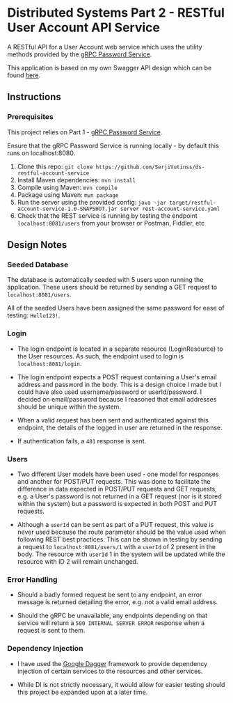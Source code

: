 # Distributed Systems Part 2 - RESTful User Account API Service

A RESTful API for a User Account web service which uses the utility methods provided by the [gRPC Password Service](https://github.com/SerjiVutinss/gRPC-password-service-DS2019).

This application is based on my own Swagger API design which can be found [here](https://app.swaggerhub.com/apis/SerjiVutinssGit/Users/1).

## Instructions

### Prerequisites

This project relies on Part 1 - [gRPC Password Service](https://github.com/SerjiVutinss/gRPC-password-service-DS2019).  

Ensure that the gRPC Password Service is running locally - by default this runs on localhost:8080.

1. Clone this repo: `git clone https://github.com/SerjiVutinss/ds-restful-account-service`
2. Install Maven dependencies: `mvn install`
3. Compile using Maven: `mvn compile `
4. Package using Maven: `mvn package`
5. Run the server using the provided config: `java -jar target/restful-account-service-1.0-SNAPSHOT.jar server rest-account-service.yaml`
6. Check that the REST service is running by testing the endpoint `localhost:8081/users` from your browser or Postman, Fiddler, etc

## Design Notes

### Seeded Database

The database is automatically seeded with 5 users upon running the application.  These users should be returned by sending a GET request to  `localhost:8081/users`.

All of the seeded Users have been assigned the same password for ease of testing: `Hello123!`.

### Login

* The login endpoint is located in a separate resource (LoginResource) to the User resources.  As such, the endpoint used to login is `localhost:8081/login`.

* The login endpoint expects a POST request containing a User's email address and password in the body.  This is a design choice I made but I could have also used username/password or userId/password.  I decided on email/password because I reasoned that email addresses should be unique within the system.

* When a valid request has been sent and authenticated against this endpoint, the details of the logged in user are returned in the response.

* If authentication fails, a `401` response is sent.

### Users

* Two different User models have been used - one model for responses and another for POST/PUT requests.  This was done to facilitate the difference in data expected in POST/PUT requests and GET requests, e.g. a User's password is not returned in a GET request (nor is it stored within the system) but a password is expected in both POST and PUT requests.

* Although a `userId` can be sent as part of a PUT request, this value is never used because the route parameter should be the value used when following REST best practices.  This can be shown in testing by sending a request to `localhost:8081/users/1` with a `userId` of 2 present in the body.  The resource with `userId` 1 in the system will be updated while the resource with ID 2 will remain unchanged.

### Error Handling

* Should a badly formed request be sent to any endpoint, an error message is returned detailing the error, e.g. not a valid email address.

* Should the gRPC be unavailable, any endpoints depending on that service will return a `500 INTERNAL SERVER ERROR` response when a request is sent to them.

### Dependency Injection

* I have used the [Google Dagger](https://github.com/google/dagger) framework to provide dependency injection of certain services to the resources and other services.

* While DI is not strictly necessary, it would allow for easier testing should this project be expanded upon at a later time.
